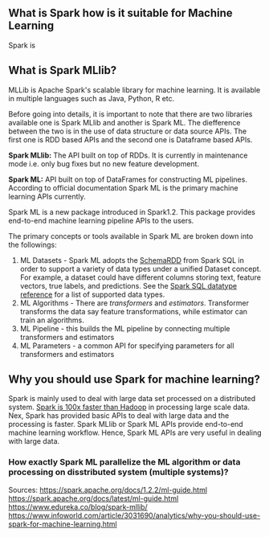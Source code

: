 ## What is Spark how is it suitable for Machine Learning
Spark is 


## What is Spark MLlib?
MLLib is Apache Spark's scalable library for machine learning. It is available in multiple languages such as Java, Python, R etc.

Before going into details, it is important to note that there are two libraries available one is Spark MLlib and another is Spark ML.
The diefference between the two is in the use of data structure or data source APIs. The first one is RDD based APIs and the second one
is Dataframe based APIs. 

**Spark MLlib:**  The API built on top of RDDs. It is currently in maintenance mode i.e. only bug fixes but no new feature development.

**Spark ML:** API built on top of DataFrames for constructing ML pipelines. According to official documentation Spark ML is the primary machine learning APIs currently.

Spark ML is a new package introduced in Spark1.2. This package provides end-to-end machine learning pipeline APIs to the users.

The primary concepts or tools available in Spark ML are broken down into the followings:
1. ML Datasets - Spark ML adopts the [SchemaRDD](https://spark.apache.org/docs/1.2.2/api/scala/index.html#org.apache.spark.sql.SchemaRDD) from Spark SQL in order to support a variety of data types under a unified Dataset concept. For example, a dataset could have different columns storing text, feature vectors, true labels, and predictions. See the [Spark SQL datatype reference](https://spark.apache.org/docs/1.2.2/sql-programming-guide.html#spark-sql-datatype-reference) for a list of supported data types.
2. ML Algorithms - There are *transformers* and *estimators*. Transformer transforms the data say feature transformations, while estimator 
can train an algorithms. 
3. ML Pipeline - this builds the ML pipeline by connecting multiple transformers and estimators
4. ML Parameters - a common API for specifying parameters for all transformers and estimators

## Why you should use Spark for machine learning?
Spark is mainly used to deal with large data set processed on a distributed system. [Spark is 100x faster than Hadoop](https://databricks.com/blog/2014/11/05/spark-officially-sets-a-new-record-in-large-scale-sorting.html) in processing large scale data.
Nex, Spark has provided basic APIs to deal with large data and the processing is faster. Spark MLlib or Spark ML APIs provide end-to-end machine learning workflow. Hence, Spark ML APIs are very useful in dealing with large data.

### How exactly Spark ML parallelize the ML algorithm or data processing on disstributed system (multiple systems)?




Sources:
https://spark.apache.org/docs/1.2.2/ml-guide.html
https://spark.apache.org/docs/latest/ml-guide.html
https://www.edureka.co/blog/spark-mllib/
https://www.infoworld.com/article/3031690/analytics/why-you-should-use-spark-for-machine-learning.html

